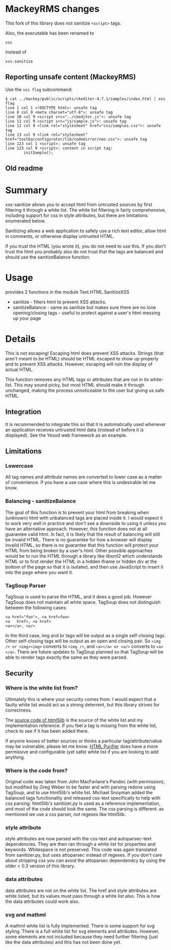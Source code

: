 # MackeyRMS changes

This fork of this library does not sanitize `<script>` tags.

Also, the executable has been renamed to 

    xss

instead of 

    xss-sanitize


## Reporting unsafe content (MackeyRMS)


Use the `xss flag` subcommand:

```
$ cat ../mackey/public/scripts/ckeditor-4.7.1/samples/index.html | xss flag
line 1 col 1 <!DOCTYPE html>: unsafe tag
line 8 col 9 <meta charset="utf-8">: unsafe tag
line 10 col 9 <script src="../ckeditor.js">: unsafe tag
line 11 col 9 <script src="js/sample.js">: unsafe tag
line 12 col 9 <link rel="stylesheet" href="css/samples.css">: unsafe tag
line 13 col 9 <link rel="stylesheet" href="toolbarconfigurator/lib/codemirror/neo.css">: unsafe tag
line 123 col 1 <script>: unsafe tag
line 123 col 9 <script>: content in script tag:
        initSample();

```


## Old readme

# Summary

xss-sanitize allows you to accept html from untrusted sources by first filtering it through a white list.
The white list filtering is fairly comprehensive, including support for css in style attributes, but there are limitations enumerated below.

Sanitizing allows a web application to safely use a rich text editor, allow html in comments, or otherwise display untrusted HTML.

If you trust the HTML (you wrote it), you do not need to use this.
If you don't trust the html you probably also do not trust that the tags are balanced and should use the sanitizeBalance function.

# Usage

provides 2 functions in the module Text.HTML.SanitizeXSS

* sanitize - filters html to prevent XSS attacks.
* sanitizeBalance - same as sanitize but makes sure there are no lone opening/closing tags - useful to protect against a user's html messing up your page


# Details

This is not escaping! Escaping html does prevent XSS attacks. Strings (that aren't meant to be HTML) should be HTML escaped to show up properly and to prevent XSS attacks. However, escaping will ruin the display of actual HTML.

This function removes any HTML tags or attributes that are not in its white-list. This may sound picky, but most HTML should make it through unchanged, making the process unnoticeable to the user but giving us safe HTML. 


## Integration

It is recommended to integrate this so that it is automatically used whenever an application receives untrusted html data (instead of before it is displayed). See the Yesod web framework as an example.


## Limitations

### Lowercase

All tag names and attribute names are converted to lower case as a matter of convenience. If you have a use case where this is undesirable let me know.

### Balancing - sanitizeBalance

The goal of this function is to prevent your html from breaking when (unknown) html with unbalanced tags are placed inside it. I would expect it to work very well in practice and don't see a downside to using it unless you have an alternative approach. However, this function does not at all guarantee valid html. In fact, it is likely that the result of balancing will still be invalid HTML. There is no guarantee for how a browser will display invalid HTML, so there is no guarantee that this function will protect your HTML from being broken by a user's html. Other possible approaches would be to run the HTML through a library like libxml2 which understands HTML or to first render the HTML in a hidden iframe or hidden div at the bottom of the page so that it is isolated, and then use JavaScript to insert it into the page where you want it.

### TagSoup Parser

TagSoup is used to parse the HTML, and it does a good job. However TagSoup does not maintain all white space. TagSoup does not distinguish between the following cases:

    <a href="foo">, <a href=foo>
    <a   href>, <a href>
    <a></a>, <a/>

In the third case, img and br tags will be output as a single self-closing tags. Other self-closing tags will be output as an open and closing pair. So `<img /> or <img><img>` converts to `<img />`, and `<a></a> or <a/>` converts to `<a></a>`.  There are future updates to TagSoup planned so that TagSoup will be able to render tags exactly the same as they were parsed.


## Security

### Where is the white list from?

Ultimately this is where your security comes from. I would expect that a faulty white list would act as a strong deterrent, but this library strives for correctness.

The [source code of html5lib](https://github.com/html5lib/html5lib-python/blob/master/html5lib/sanitizer.py) is the source of the white list and my implementation reference. If you feel a tag is missing from the white list, check to see if it has been added there.

If anyone knows of better sources or thinks a particular tag/attribute/value may be vulnerable, please let me know.
[HTML Purifier](http://htmlpurifier.org/live/smoketests/printDefinition.php) does have a more permissive and configurable (yet safe) white list if you are looking to add anything.

### Where is the code from?

Original code was taken from John MacFarlane's Pandoc (with permission), but modified by Greg Weber to be faster and with parsing redone using TagSoup, and to use html5lib's white list.
Michael Snoyman added the balanced tags functionality and released css-text specifically to help with css parsing.
html5lib's sanitizer.py is used as a reference implementation, and most of the code should look the same. The css parsing is different: as mentioned we use a css parser, not regexes like html5lib.

### style attribute

style attributes are now parsed with the css-text and autoparsec-text dependencies. They are then ran through a white list for properties and keywords. Whitespace is not preserved. This code was again translated from sanitizer.py, but uses attoparsec instead of regexes. If you don't care about stripping css you can avoid the attoparsec dependendcy by using the older < 0.3 version of this library.

### data attributes

data attributes are not on the white list.
The href and style attributes are white listed, but its values must pass through a white list also. This is how the data attributes could work also.

### svg and mathml

A mathml white list is fully implemented. There is some support for svg styling. 
There is a full white list for svg elements and attributes. However, some elements are not included because they need further filtering (just like the data attributes) and this has not been done yet.

